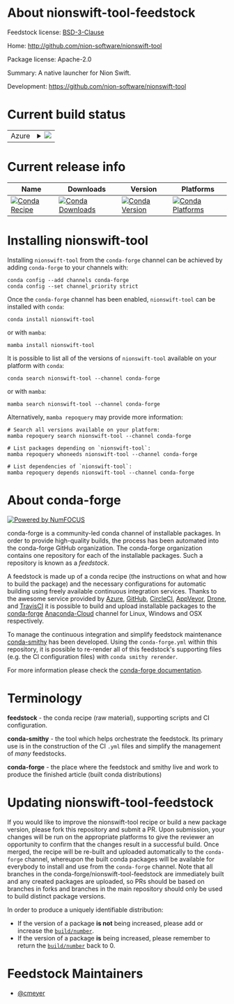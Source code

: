About nionswift-tool-feedstock
==============================

Feedstock license: [BSD-3-Clause](https://github.com/conda-forge/nionswift-tool-feedstock/blob/main/LICENSE.txt)

Home: http://github.com/nion-software/nionswift-tool

Package license: Apache-2.0

Summary: A native launcher for Nion Swift.

Development: https://github.com/nion-software/nionswift-tool

Current build status
====================


<table>
    
  <tr>
    <td>Azure</td>
    <td>
      <details>
        <summary>
          <a href="https://dev.azure.com/conda-forge/feedstock-builds/_build/latest?definitionId=9408&branchName=main">
            <img src="https://dev.azure.com/conda-forge/feedstock-builds/_apis/build/status/nionswift-tool-feedstock?branchName=main">
          </a>
        </summary>
        <table>
          <thead><tr><th>Variant</th><th>Status</th></tr></thead>
          <tbody><tr>
              <td>linux_64_python3.10</td>
              <td>
                <a href="https://dev.azure.com/conda-forge/feedstock-builds/_build/latest?definitionId=9408&branchName=main">
                  <img src="https://dev.azure.com/conda-forge/feedstock-builds/_apis/build/status/nionswift-tool-feedstock?branchName=main&jobName=linux&configuration=linux%20linux_64_python3.10" alt="variant">
                </a>
              </td>
            </tr><tr>
              <td>linux_64_python3.11</td>
              <td>
                <a href="https://dev.azure.com/conda-forge/feedstock-builds/_build/latest?definitionId=9408&branchName=main">
                  <img src="https://dev.azure.com/conda-forge/feedstock-builds/_apis/build/status/nionswift-tool-feedstock?branchName=main&jobName=linux&configuration=linux%20linux_64_python3.11" alt="variant">
                </a>
              </td>
            </tr><tr>
              <td>linux_64_python3.9</td>
              <td>
                <a href="https://dev.azure.com/conda-forge/feedstock-builds/_build/latest?definitionId=9408&branchName=main">
                  <img src="https://dev.azure.com/conda-forge/feedstock-builds/_apis/build/status/nionswift-tool-feedstock?branchName=main&jobName=linux&configuration=linux%20linux_64_python3.9" alt="variant">
                </a>
              </td>
            </tr><tr>
              <td>osx_64_python3.10</td>
              <td>
                <a href="https://dev.azure.com/conda-forge/feedstock-builds/_build/latest?definitionId=9408&branchName=main">
                  <img src="https://dev.azure.com/conda-forge/feedstock-builds/_apis/build/status/nionswift-tool-feedstock?branchName=main&jobName=osx&configuration=osx%20osx_64_python3.10" alt="variant">
                </a>
              </td>
            </tr><tr>
              <td>osx_64_python3.11</td>
              <td>
                <a href="https://dev.azure.com/conda-forge/feedstock-builds/_build/latest?definitionId=9408&branchName=main">
                  <img src="https://dev.azure.com/conda-forge/feedstock-builds/_apis/build/status/nionswift-tool-feedstock?branchName=main&jobName=osx&configuration=osx%20osx_64_python3.11" alt="variant">
                </a>
              </td>
            </tr><tr>
              <td>osx_64_python3.9</td>
              <td>
                <a href="https://dev.azure.com/conda-forge/feedstock-builds/_build/latest?definitionId=9408&branchName=main">
                  <img src="https://dev.azure.com/conda-forge/feedstock-builds/_apis/build/status/nionswift-tool-feedstock?branchName=main&jobName=osx&configuration=osx%20osx_64_python3.9" alt="variant">
                </a>
              </td>
            </tr><tr>
              <td>osx_arm64_python3.10</td>
              <td>
                <a href="https://dev.azure.com/conda-forge/feedstock-builds/_build/latest?definitionId=9408&branchName=main">
                  <img src="https://dev.azure.com/conda-forge/feedstock-builds/_apis/build/status/nionswift-tool-feedstock?branchName=main&jobName=osx&configuration=osx%20osx_arm64_python3.10" alt="variant">
                </a>
              </td>
            </tr><tr>
              <td>osx_arm64_python3.11</td>
              <td>
                <a href="https://dev.azure.com/conda-forge/feedstock-builds/_build/latest?definitionId=9408&branchName=main">
                  <img src="https://dev.azure.com/conda-forge/feedstock-builds/_apis/build/status/nionswift-tool-feedstock?branchName=main&jobName=osx&configuration=osx%20osx_arm64_python3.11" alt="variant">
                </a>
              </td>
            </tr><tr>
              <td>osx_arm64_python3.9</td>
              <td>
                <a href="https://dev.azure.com/conda-forge/feedstock-builds/_build/latest?definitionId=9408&branchName=main">
                  <img src="https://dev.azure.com/conda-forge/feedstock-builds/_apis/build/status/nionswift-tool-feedstock?branchName=main&jobName=osx&configuration=osx%20osx_arm64_python3.9" alt="variant">
                </a>
              </td>
            </tr><tr>
              <td>win_64_python3.10</td>
              <td>
                <a href="https://dev.azure.com/conda-forge/feedstock-builds/_build/latest?definitionId=9408&branchName=main">
                  <img src="https://dev.azure.com/conda-forge/feedstock-builds/_apis/build/status/nionswift-tool-feedstock?branchName=main&jobName=win&configuration=win%20win_64_python3.10" alt="variant">
                </a>
              </td>
            </tr><tr>
              <td>win_64_python3.11</td>
              <td>
                <a href="https://dev.azure.com/conda-forge/feedstock-builds/_build/latest?definitionId=9408&branchName=main">
                  <img src="https://dev.azure.com/conda-forge/feedstock-builds/_apis/build/status/nionswift-tool-feedstock?branchName=main&jobName=win&configuration=win%20win_64_python3.11" alt="variant">
                </a>
              </td>
            </tr><tr>
              <td>win_64_python3.9</td>
              <td>
                <a href="https://dev.azure.com/conda-forge/feedstock-builds/_build/latest?definitionId=9408&branchName=main">
                  <img src="https://dev.azure.com/conda-forge/feedstock-builds/_apis/build/status/nionswift-tool-feedstock?branchName=main&jobName=win&configuration=win%20win_64_python3.9" alt="variant">
                </a>
              </td>
            </tr>
          </tbody>
        </table>
      </details>
    </td>
  </tr>
</table>

Current release info
====================

| Name | Downloads | Version | Platforms |
| --- | --- | --- | --- |
| [![Conda Recipe](https://img.shields.io/badge/recipe-nionswift--tool-green.svg)](https://anaconda.org/conda-forge/nionswift-tool) | [![Conda Downloads](https://img.shields.io/conda/dn/conda-forge/nionswift-tool.svg)](https://anaconda.org/conda-forge/nionswift-tool) | [![Conda Version](https://img.shields.io/conda/vn/conda-forge/nionswift-tool.svg)](https://anaconda.org/conda-forge/nionswift-tool) | [![Conda Platforms](https://img.shields.io/conda/pn/conda-forge/nionswift-tool.svg)](https://anaconda.org/conda-forge/nionswift-tool) |

Installing nionswift-tool
=========================

Installing `nionswift-tool` from the `conda-forge` channel can be achieved by adding `conda-forge` to your channels with:

```
conda config --add channels conda-forge
conda config --set channel_priority strict
```

Once the `conda-forge` channel has been enabled, `nionswift-tool` can be installed with `conda`:

```
conda install nionswift-tool
```

or with `mamba`:

```
mamba install nionswift-tool
```

It is possible to list all of the versions of `nionswift-tool` available on your platform with `conda`:

```
conda search nionswift-tool --channel conda-forge
```

or with `mamba`:

```
mamba search nionswift-tool --channel conda-forge
```

Alternatively, `mamba repoquery` may provide more information:

```
# Search all versions available on your platform:
mamba repoquery search nionswift-tool --channel conda-forge

# List packages depending on `nionswift-tool`:
mamba repoquery whoneeds nionswift-tool --channel conda-forge

# List dependencies of `nionswift-tool`:
mamba repoquery depends nionswift-tool --channel conda-forge
```


About conda-forge
=================

[![Powered by
NumFOCUS](https://img.shields.io/badge/powered%20by-NumFOCUS-orange.svg?style=flat&colorA=E1523D&colorB=007D8A)](https://numfocus.org)

conda-forge is a community-led conda channel of installable packages.
In order to provide high-quality builds, the process has been automated into the
conda-forge GitHub organization. The conda-forge organization contains one repository
for each of the installable packages. Such a repository is known as a *feedstock*.

A feedstock is made up of a conda recipe (the instructions on what and how to build
the package) and the necessary configurations for automatic building using freely
available continuous integration services. Thanks to the awesome service provided by
[Azure](https://azure.microsoft.com/en-us/services/devops/), [GitHub](https://github.com/),
[CircleCI](https://circleci.com/), [AppVeyor](https://www.appveyor.com/),
[Drone](https://cloud.drone.io/welcome), and [TravisCI](https://travis-ci.com/)
it is possible to build and upload installable packages to the
[conda-forge](https://anaconda.org/conda-forge) [Anaconda-Cloud](https://anaconda.org/)
channel for Linux, Windows and OSX respectively.

To manage the continuous integration and simplify feedstock maintenance
[conda-smithy](https://github.com/conda-forge/conda-smithy) has been developed.
Using the ``conda-forge.yml`` within this repository, it is possible to re-render all of
this feedstock's supporting files (e.g. the CI configuration files) with ``conda smithy rerender``.

For more information please check the [conda-forge documentation](https://conda-forge.org/docs/).

Terminology
===========

**feedstock** - the conda recipe (raw material), supporting scripts and CI configuration.

**conda-smithy** - the tool which helps orchestrate the feedstock.
                   Its primary use is in the construction of the CI ``.yml`` files
                   and simplify the management of *many* feedstocks.

**conda-forge** - the place where the feedstock and smithy live and work to
                  produce the finished article (built conda distributions)


Updating nionswift-tool-feedstock
=================================

If you would like to improve the nionswift-tool recipe or build a new
package version, please fork this repository and submit a PR. Upon submission,
your changes will be run on the appropriate platforms to give the reviewer an
opportunity to confirm that the changes result in a successful build. Once
merged, the recipe will be re-built and uploaded automatically to the
`conda-forge` channel, whereupon the built conda packages will be available for
everybody to install and use from the `conda-forge` channel.
Note that all branches in the conda-forge/nionswift-tool-feedstock are
immediately built and any created packages are uploaded, so PRs should be based
on branches in forks and branches in the main repository should only be used to
build distinct package versions.

In order to produce a uniquely identifiable distribution:
 * If the version of a package **is not** being increased, please add or increase
   the [``build/number``](https://docs.conda.io/projects/conda-build/en/latest/resources/define-metadata.html#build-number-and-string).
 * If the version of a package **is** being increased, please remember to return
   the [``build/number``](https://docs.conda.io/projects/conda-build/en/latest/resources/define-metadata.html#build-number-and-string)
   back to 0.

Feedstock Maintainers
=====================

* [@cmeyer](https://github.com/cmeyer/)

